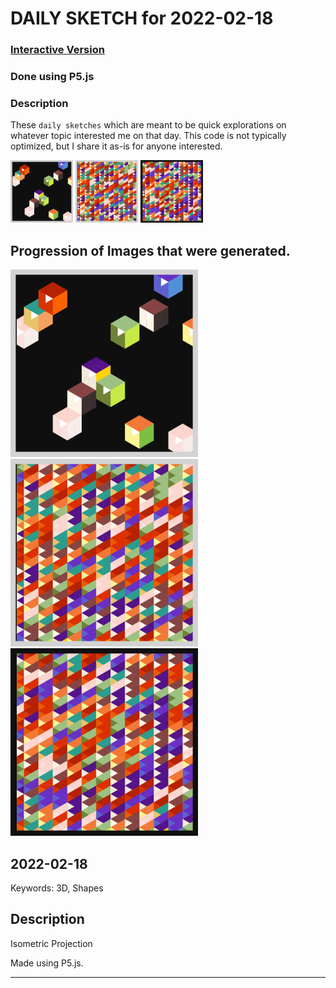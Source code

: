 # DAILY SKETCH for 2022-02-18

### [Interactive Version](https://ram-n.github.io/generative_art/daily_sketches/2022/2022-02-18) 
 ### Done using P5.js

### Description

These `daily sketches` which are meant to be quick explorations     on whatever topic interested me on that day. This code is not typically optimized, but I share it as-is     for anyone interested.

<img src = 'images/keep_2022-02-19-17-58-30.png' width = '100'> <img src = 'images/keep_2022-02-19-18-04-08.png' width = '100'> <img src = 'images/keep_2022-02-19-18-04-50.png' width = '100'> 

## Progression of Images that were generated.

<img src = 'images/keep_2022-02-19-17-58-30.png' width = '300'> 
<img src = 'images/keep_2022-02-19-18-04-08.png' width = '300'> 
<img src = 'images/keep_2022-02-19-18-04-50.png' width = '300'> 




## 2022-02-18
Keywords: 3D, Shapes
 

## Description 

 Isometric Projection
 

Made using P5.js. 

-----

